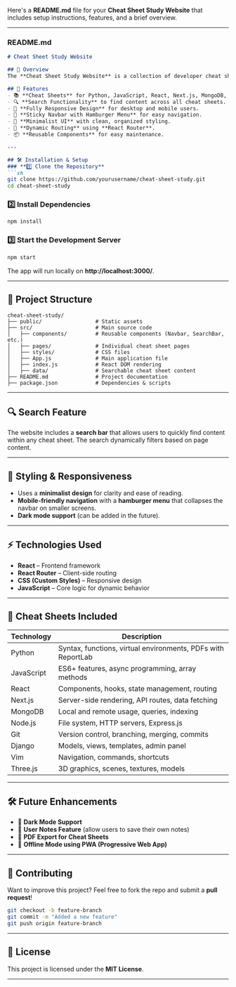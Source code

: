 Here's a **README.md** file for your **Cheat Sheet Study Website** that includes setup instructions, features, and a brief overview.

---

### **README.md**
```md
# Cheat Sheet Study Website

## 📌 Overview
The **Cheat Sheet Study Website** is a collection of developer cheat sheets for various programming languages, frameworks, and tools. It is built using **React** with a fully responsive UI, including a mobile-friendly **hamburger menu** and a **search feature** for quick navigation.

## 🚀 Features
- 📚 **Cheat Sheets** for Python, JavaScript, React, Next.js, MongoDB, Node.js, Git, Django, Vim, Three.js, and more.
- 🔍 **Search Functionality** to find content across all cheat sheets.
- 📱 **Fully Responsive Design** for desktop and mobile users.
- 📌 **Sticky Navbar with Hamburger Menu** for easy navigation.
- 🎨 **Minimalist UI** with clean, organized styling.
- 🔄 **Dynamic Routing** using **React Router**.
- 📦 **Reusable Components** for easy maintenance.

---

## 🛠️ Installation & Setup
### **1️⃣ Clone the Repository**
```sh
git clone https://github.com/yourusername/cheat-sheet-study.git
cd cheat-sheet-study
```

### **2️⃣ Install Dependencies**
```sh
npm install
```

### **3️⃣ Start the Development Server**
```sh
npm start
```
The app will run locally on **http://localhost:3000/**.

---

## 📂 Project Structure
```
cheat-sheet-study/
├── public/                 # Static assets
├── src/                    # Main source code
│   ├── components/         # Reusable components (Navbar, SearchBar, etc.)
│   ├── pages/              # Individual cheat sheet pages
│   ├── styles/             # CSS files
│   ├── App.js              # Main application file
│   ├── index.js            # React DOM rendering
│   ├── data/               # Searchable cheat sheet content
├── README.md               # Project documentation
├── package.json            # Dependencies & scripts
```

---

## 🔍 Search Feature
The website includes a **search bar** that allows users to quickly find content within any cheat sheet. The search dynamically filters based on page content.

---

## 🎨 Styling & Responsiveness
- Uses a **minimalist design** for clarity and ease of reading.
- **Mobile-friendly navigation** with a **hamburger menu** that collapses the navbar on smaller screens.
- **Dark mode support** (can be added in the future).

---

## ⚡ Technologies Used
- **React** – Frontend framework
- **React Router** – Client-side routing
- **CSS (Custom Styles)** – Responsive design
- **JavaScript** – Core logic for dynamic behavior

---

## 📖 Cheat Sheets Included
| Technology | Description |
|------------|------------|
| Python | Syntax, functions, virtual environments, PDFs with ReportLab |
| JavaScript | ES6+ features, async programming, array methods |
| React | Components, hooks, state management, routing |
| Next.js | Server-side rendering, API routes, data fetching |
| MongoDB | Local and remote usage, queries, indexing |
| Node.js | File system, HTTP servers, Express.js |
| Git | Version control, branching, merging, commits |
| Django | Models, views, templates, admin panel |
| Vim | Navigation, commands, shortcuts |
| Three.js | 3D graphics, scenes, textures, models |

---

## 🛠️ Future Enhancements
- 🌙 **Dark Mode Support**
- 📝 **User Notes Feature** (allow users to save their own notes)
- 📑 **PDF Export for Cheat Sheets**
- 🔄 **Offline Mode using PWA (Progressive Web App)**

---

## 🤝 Contributing
Want to improve this project? Feel free to fork the repo and submit a **pull request**!  
```sh
git checkout -b feature-branch
git commit -m "Added a new feature"
git push origin feature-branch
```

---

## 📜 License
This project is licensed under the **MIT License**.

---
